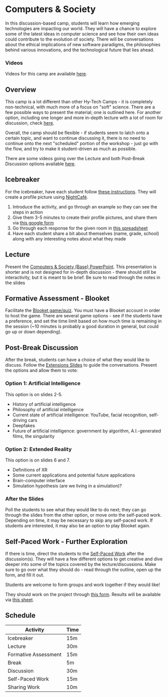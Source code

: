 # Computers & Society
In this discussion-based camp, students will learn how emerging technologies are impacting our world. They will have a chance to explore some of the latest ideas in computer science and see how their own ideas could contribute to the evolution of society. There will be conversations about the ethical implications of new software paradigms, the philosophies behind various innovations, and the technological future that lies ahead.

### Videos
Videos for this camp are available [here](https://app.sharebase.com/#/folder/1616974/share/3-TTC6wU-sMAIVt5aEwOYLQ7H9NSw).

## Overview
This camp is a lot different than other Hy-Tech Camps - it is completely non-technical, with much more of a focus on "soft" science. There are a few possible ways to present the material; one is outlined here. For another option, including one longer and more in-depth lecture with a lot of room for discussion, check [here](FullLectureReadMe.md).

Overall, the camp should be flexible - if students seem to latch onto a certain topic, and want to continue discussing it, there is no need to continue onto the next "scheduled" portion of the workshop - just go with the flow, and try to make it student-driven as much as possible.

There are some videos going over the Lecture and both Post-Break Discussion options available [here](https://app.sharebase.com/#/folder/1616974/share/3-TTC6wU-sMAIVt5aEwOYLQ7H9NSw).

## Icebreaker
For the icebreaker, have each student follow [these instructions](IcebreakerAI.md). They will create a profile picture using [NightCafé](https://nightcafe.studio/).

1. Introduce the activity, and go through an example so they can see the steps in action
1. Give them 3-5 minutes to create their profile pictures, and share them via [this google form](https://forms.gle/wPr4V2xAKzLSPF3x9)
1. Go through each response for the given room in [this spreadsheet](https://docs.google.com/spreadsheets/d/1Ayo7HiYWg00zIFiJ-F_weMWisGEX5ZDhzi4Tig9U7ws/edit?usp=sharing)
1. Have each student share a bit about themselves (name, grade, school) along with any interesting notes about what they made

## Lecture
Present the [Computers & Society (Base) PowerPoint](ComputersAndSocietyBase.pptx). This presentation is shorter and is not designed for in-depth discussion - there should still be interactivity, but it is meant to be brief. Be sure to read through the notes in the slides

## Formative Assessment - Blooket
Facilitate the [Blooket game/quiz](https://dashboard.blooket.com/set/629637e2e0b4094be3e1e779). You must have a Blooket account in order to host the game. There are several game options - see if the students have a preference, and set the time limit based on how much time is remaining in the session (~10 minutes is probably a good duration in general, but could go up or down depending).

## Post-Break Discussion
After the break, students can have a choice of what they would like to discuss. Follow the [Extensions Slides](ComputersAndSocietyExtensions.pptx) to guide the conversations. Present the options and allow them to vote:

### Option 1: Artificial Intelligence
This option is on slides 2-5.

- History of artificial intelligence
- Philosophy of artificial intelligence
- Current state of artificial intelligence: YouTube, facial recognition, self-driving cars
- Deepfakes
- Future of artificial intelligence: government by algorithm, A.I.-generated films, the singularity

### Option 2: Extended Reality
This option is on slides 6 and 7.

- Definitions of XR
- Some current applications and potential future applications
- Brain-computer interface
- Simulation hypothesis (are we living in a simulation)?

### After the Slides
Poll the students to see what they would like to do next; they can go through the slides from the other option, or move onto the self-paced work. Depending on time, it may be necessary to skip any self-paced work. If students are interested, it may also be an option to play Blooket again.

## Self-Paced Work - Further Exploration
If there is time, direct the students to the [Self-Paced Work](SelfPacedWork.md) after the discussion(s). They will have a few different options to get creative and dive deeper into some of the topics covered by the lecture/discussions. Make sure to go over what they should do - read through the outline, open up the form, and fill it out.

Students are welcome to form groups and work together if they would like!

They should work on the project through [this form](https://forms.gle/xyQTcqkaDmsg5v448). Results will be available via [this sheet](https://docs.google.com/spreadsheets/d/1qMvLzCZunxXc9B-Ke8P1Ojw8LrkZAEKmzvnMYWc5LB4/edit?usp=sharing).

## Schedule

| Activity | Time |
|-|-|
| Icebreaker | 15m |
| Lecture | 30m |
| Formative Assessment | 15m |
| Break | 5m |
| Discussion | 30m |
| Self-Paced Work | 15m |
| Sharing Work | 10m |